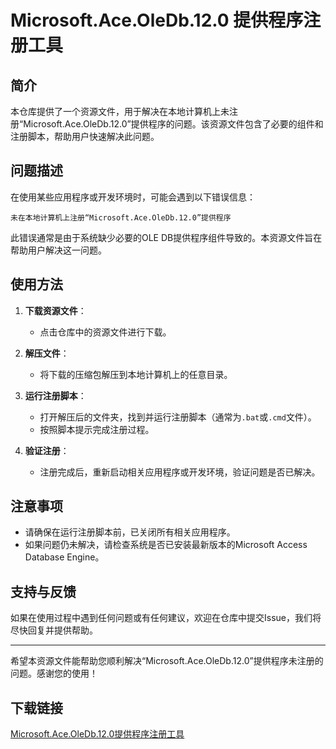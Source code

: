 # Microsoft.Ace.OleDb.12.0 提供程序注册工具

## 简介

本仓库提供了一个资源文件，用于解决在本地计算机上未注册“Microsoft.Ace.OleDb.12.0”提供程序的问题。该资源文件包含了必要的组件和注册脚本，帮助用户快速解决此问题。

## 问题描述

在使用某些应用程序或开发环境时，可能会遇到以下错误信息：

```
未在本地计算机上注册“Microsoft.Ace.OleDb.12.0”提供程序
```

此错误通常是由于系统缺少必要的OLE DB提供程序组件导致的。本资源文件旨在帮助用户解决这一问题。

## 使用方法

1. **下载资源文件**：
   - 点击仓库中的资源文件进行下载。

2. **解压文件**：
   - 将下载的压缩包解压到本地计算机上的任意目录。

3. **运行注册脚本**：
   - 打开解压后的文件夹，找到并运行注册脚本（通常为`.bat`或`.cmd`文件）。
   - 按照脚本提示完成注册过程。

4. **验证注册**：
   - 注册完成后，重新启动相关应用程序或开发环境，验证问题是否已解决。

## 注意事项

- 请确保在运行注册脚本前，已关闭所有相关应用程序。
- 如果问题仍未解决，请检查系统是否已安装最新版本的Microsoft Access Database Engine。

## 支持与反馈

如果在使用过程中遇到任何问题或有任何建议，欢迎在仓库中提交Issue，我们将尽快回复并提供帮助。

---

希望本资源文件能帮助您顺利解决“Microsoft.Ace.OleDb.12.0”提供程序未注册的问题。感谢您的使用！

## 下载链接

[Microsoft.Ace.OleDb.12.0提供程序注册工具](https://pan.quark.cn/s/1f1be5eeef5c)